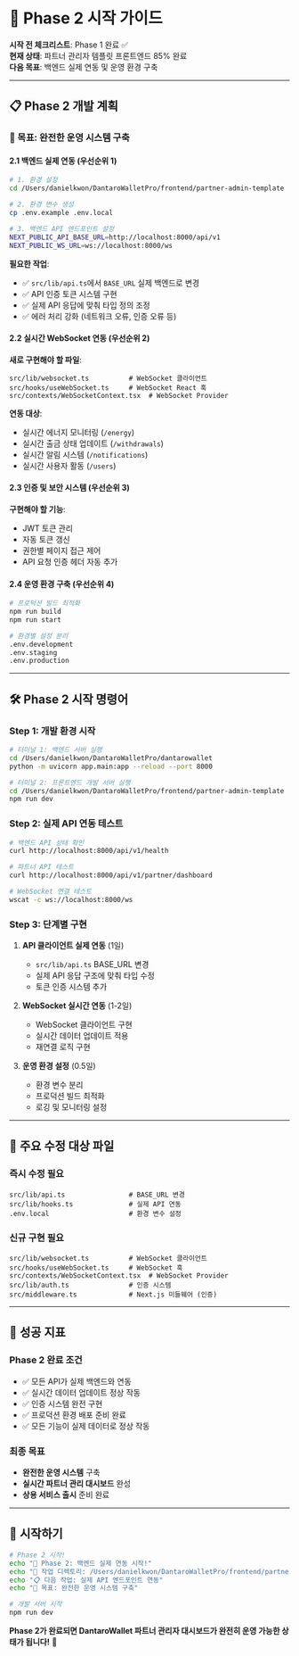 # 🚀 Phase 2 시작 가이드

**시작 전 체크리스트**: Phase 1 완료 ✅  
**현재 상태**: 파트너 관리자 템플릿 프론트엔드 85% 완료  
**다음 목표**: 백엔드 실제 연동 및 운영 환경 구축

---

## 📋 **Phase 2 개발 계획**

### **🎯 목표**: 완전한 운영 시스템 구축

#### **2.1 백엔드 실제 연동 (우선순위 1)**

```bash
# 1. 환경 설정
cd /Users/danielkwon/DantaroWalletPro/frontend/partner-admin-template

# 2. 환경 변수 생성
cp .env.example .env.local

# 3. 백엔드 API 엔드포인트 설정
NEXT_PUBLIC_API_BASE_URL=http://localhost:8000/api/v1
NEXT_PUBLIC_WS_URL=ws://localhost:8000/ws
```

**필요한 작업**:
- ✅ `src/lib/api.ts`에서 `BASE_URL` 실제 백엔드로 변경
- ✅ API 인증 토큰 시스템 구현
- ✅ 실제 API 응답에 맞춰 타입 정의 조정
- ✅ 에러 처리 강화 (네트워크 오류, 인증 오류 등)

#### **2.2 실시간 WebSocket 연동 (우선순위 2)**

**새로 구현해야 할 파일**:
```
src/lib/websocket.ts          # WebSocket 클라이언트
src/hooks/useWebSocket.ts     # WebSocket React 훅
src/contexts/WebSocketContext.tsx  # WebSocket Provider
```

**연동 대상**:
- 실시간 에너지 모니터링 (`/energy`)
- 실시간 출금 상태 업데이트 (`/withdrawals`) 
- 실시간 알림 시스템 (`/notifications`)
- 실시간 사용자 활동 (`/users`)

#### **2.3 인증 및 보안 시스템 (우선순위 3)**

**구현해야 할 기능**:
- JWT 토큰 관리
- 자동 토큰 갱신
- 권한별 페이지 접근 제어
- API 요청 인증 헤더 자동 추가

#### **2.4 운영 환경 구축 (우선순위 4)**

```bash
# 프로덕션 빌드 최적화
npm run build
npm run start

# 환경별 설정 분리
.env.development
.env.staging  
.env.production
```

---

## 🛠️ **Phase 2 시작 명령어**

### **Step 1: 개발 환경 시작**

```bash
# 터미널 1: 백엔드 서버 실행
cd /Users/danielkwon/DantaroWalletPro/dantarowallet
python -m uvicorn app.main:app --reload --port 8000

# 터미널 2: 프론트엔드 개발 서버 실행
cd /Users/danielkwon/DantaroWalletPro/frontend/partner-admin-template
npm run dev
```

### **Step 2: 실제 API 연동 테스트**

```bash
# 백엔드 API 상태 확인
curl http://localhost:8000/api/v1/health

# 파트너 API 테스트
curl http://localhost:8000/api/v1/partner/dashboard

# WebSocket 연결 테스트  
wscat -c ws://localhost:8000/ws
```

### **Step 3: 단계별 구현**

1. **API 클라이언트 실제 연동** (1일)
   - `src/lib/api.ts` BASE_URL 변경
   - 실제 API 응답 구조에 맞춰 타입 수정
   - 토큰 인증 시스템 추가

2. **WebSocket 실시간 연동** (1-2일)
   - WebSocket 클라이언트 구현
   - 실시간 데이터 업데이트 적용
   - 재연결 로직 구현

3. **운영 환경 설정** (0.5일)
   - 환경 변수 분리
   - 프로덕션 빌드 최적화
   - 로깅 및 모니터링 설정

---

## 📁 **주요 수정 대상 파일**

### **즉시 수정 필요**
```
src/lib/api.ts                # BASE_URL 변경
src/lib/hooks.ts              # 실제 API 연동
.env.local                    # 환경 변수 설정
```

### **신규 구현 필요**
```
src/lib/websocket.ts          # WebSocket 클라이언트
src/hooks/useWebSocket.ts     # WebSocket 훅
src/contexts/WebSocketContext.tsx  # WebSocket Provider
src/lib/auth.ts               # 인증 시스템
src/middleware.ts             # Next.js 미들웨어 (인증)
```

---

## 🎯 **성공 지표**

### **Phase 2 완료 조건**
- ✅ 모든 API가 실제 백엔드와 연동
- ✅ 실시간 데이터 업데이트 정상 작동
- ✅ 인증 시스템 완전 구현
- ✅ 프로덕션 환경 배포 준비 완료
- ✅ 모든 기능이 실제 데이터로 정상 작동

### **최종 목표**
- **완전한 운영 시스템** 구축
- **실시간 파트너 관리 대시보드** 완성
- **상용 서비스 출시** 준비 완료

---

## 🚀 **시작하기**

```bash
# Phase 2 시작!
echo "🚀 Phase 2: 백엔드 실제 연동 시작!"
echo "📂 작업 디렉토리: /Users/danielkwon/DantaroWalletPro/frontend/partner-admin-template"
echo "📋 다음 작업: 실제 API 엔드포인트 연동"
echo "🎯 목표: 완전한 운영 시스템 구축"

# 개발 서버 시작
npm run dev
```

**Phase 2가 완료되면 DantaroWallet 파트너 관리자 대시보드가 완전히 운영 가능한 상태가 됩니다!** 🎉
